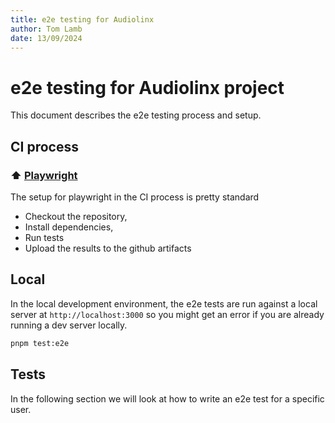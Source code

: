 ```yaml
---
title: e2e testing for Audiolinx
author: Tom Lamb
date: 13/09/2024
---
```

# e2e testing for Audiolinx project

This document describes the e2e testing process and setup.

## CI process

### ⬆️ [Playwright](../.github/workflows/playwright.yaml)
The setup for playwright in the CI process is pretty standard 
- Checkout the repository, 
- Install dependencies, 
- Run tests 
- Upload the results to the github artifacts

## Local
In the local development environment, the e2e tests are run against a local server at `http://localhost:3000` so you might get an error if you are already running a dev server locally. 

``` bash
pnpm test:e2e
```

## Tests
In the following section we will look at how to write an e2e test for a specific user. 